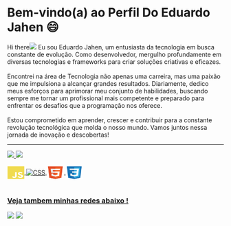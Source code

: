 <h1> Bem-vindo(a) ao Perfil Do Eduardo Jahen 😄 </h1>
Hi there<img src="https://github.com/TheDudeThatCode/TheDudeThatCode/blob/master/Assets/Hi.gif" width="50px">  Eu sou Eduardo Jahen, um entusiasta da tecnologia em busca constante de evolução. Como desenvolvedor, mergulho profundamente em diversas tecnologias e frameworks para criar soluções criativas e eficazes.
<br> <br>
Encontrei na área de Tecnologia não apenas uma carreira, mas uma paixão que me impulsiona a alcançar grandes resultados. Diariamente, dedico meus esforços para aprimorar meu conjunto de habilidades, buscando sempre me tornar um profissional mais competente e preparado para enfrentar os desafios que a programação nos oferece.
<br> <br>
Estou comprometido em aprender, crescer e contribuir para a constante revolução tecnológica que molda o nosso mundo. Vamos juntos nessa jornada de inovação e descobertas!

<hr>

 <div>
   <a href="https://github.com/EduardoJahen">
   <img height="180em" src="https://github-readme-stats.vercel.app/api?username=EduardoJahen&show_icons=true&theme=radical&include_all_commits=true&count_private=true"/>
   <img height="180em" src="https://github-readme-stats.vercel.app/api/top-langs/?username=EduardoJahen&layout=compact&langs_count=6&theme=radical"/>
</div>
    
<div style="display: inline_block"><br>
  <img align="center" alt="Js" height="30" width="40" src="https://raw.githubusercontent.com/devicons/devicon/master/icons/javascript/javascript-plain.svg">
  <img align="center" alt="CSS" height="30" width="40" src="https://cdn.jsdelivr.net/gh/devicons/devicon/icons/nodejs/nodejs-original.svg" />  
  <img align="center" alt="HTML" height="30" width="40" src="https://raw.githubusercontent.com/devicons/devicon/master/icons/html5/html5-original.svg">
  <img align="center" alt="CSS" height="30" width="40" src="https://raw.githubusercontent.com/devicons/devicon/master/icons/css3/css3-original.svg">
   
          
</div>
 
<br>
 
### Veja tambem minhas redes abaixo !
 
<div>
  <a href="https://instagram.com/duh_matosj" target="_blank"><img src="https://img.shields.io/badge/-Instagram-%23E4405F?style=for-the-badge&logo=instagram&logoColor=white" target="_blank"></a>
  <a href="https://www.linkedin.com/in/eduardo-jahen-dev" target="_blank"><img src="https://img.shields.io/badge/-LinkedIn-%230077B5?style=for-the-badge&logo=linkedin&logoColor=white" target="_blank"></a>
</div>


